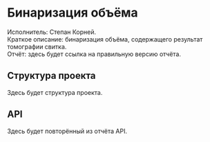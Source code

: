 # Бинаризация объёма
Исполнитель: Степан Корней.\
Краткое описание: бинаризация объёма, содержащего результат томографии свитка.\
Отчёт: здесь будет ссылка на правильную версию отчёта.

## Структура проекта
Здесь будет структура проекта.

## API
Здесь будет повторённый из отчёта API.
